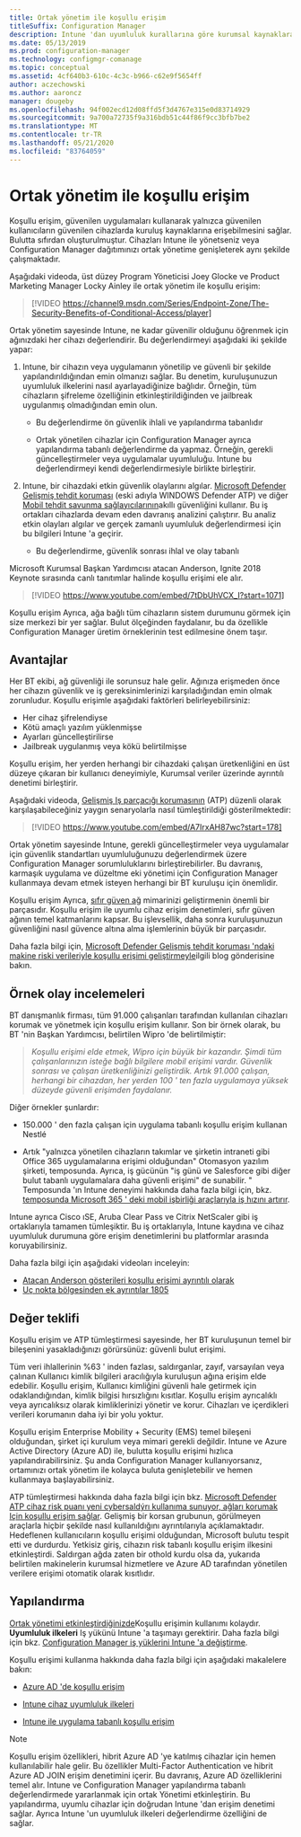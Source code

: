 ```yaml
---
title: Ortak yönetim ile koşullu erişim
titleSuffix: Configuration Manager
description: Intune 'dan uyumluluk kurallarına göre kurumsal kaynaklara Kullanıcı erişimini denetleme
ms.date: 05/13/2019
ms.prod: configuration-manager
ms.technology: configmgr-comanage
ms.topic: conceptual
ms.assetid: 4cf640b3-610c-4c3c-b966-c62e9f5654ff
author: aczechowski
ms.author: aaroncz
manager: dougeby
ms.openlocfilehash: 94f002ecd12d08ffd5f3d4767e315e0d83714929
ms.sourcegitcommit: 9a700a72735f9a316bdb51c44f86f9cc3bfb7be2
ms.translationtype: MT
ms.contentlocale: tr-TR
ms.lasthandoff: 05/21/2020
ms.locfileid: "83764059"
---
```

# <a name="conditional-access-with-co-management"></a>Ortak yönetim ile koşullu erişim

Koşullu erişim, güvenilen uygulamaları kullanarak yalnızca güvenilen kullanıcıların güvenilen cihazlarda kuruluş kaynaklarına erişebilmesini sağlar. Bulutta sıfırdan oluşturulmuştur. Cihazları Intune ile yönetseniz veya Configuration Manager dağıtımınızı ortak yönetime genişleterek aynı şekilde çalışmaktadır.

Aşağıdaki videoda, üst düzey Program Yöneticisi Joey Glocke ve Product Marketing Manager Locky Ainley ile ortak yönetim ile koşullu erişim:

> [!VIDEO https://channel9.msdn.com/Series/Endpoint-Zone/The-Security-Benefits-of-Conditional-Access/player]

Ortak yönetim sayesinde Intune, ne kadar güvenilir olduğunu öğrenmek için ağınızdaki her cihazı değerlendirir. Bu değerlendirmeyi aşağıdaki iki şekilde yapar:

1. Intune, bir cihazın veya uygulamanın yönetilip ve güvenli bir şekilde yapılandırıldığından emin olmanızı sağlar. Bu denetim, kuruluşunuzun uyumluluk ilkelerini nasıl ayarlayadiğinize bağlıdır. Örneğin, tüm cihazların şifreleme özelliğinin etkinleştirildiğinden ve jailbreak uygulanmış olmadığından emin olun.  

    - Bu değerlendirme ön güvenlik ihlali ve yapılandırma tabanlıdır  

    - Ortak yönetilen cihazlar için Configuration Manager ayrıca yapılandırma tabanlı değerlendirme da yapmaz. Örneğin, gerekli güncelleştirmeler veya uygulamalar uyumluluğu. Intune bu değerlendirmeyi kendi değerlendirmesiyle birlikte birleştirir.  

2. Intune, bir cihazdaki etkin güvenlik olaylarını algılar. [Microsoft Defender Gelişmiş tehdit koruması](/windows/security/threat-protection/microsoft-defender-atp/microsoft-defender-advanced-threat-protection) (eski adıyla WINDOWS Defender ATP) ve diğer [Mobil tehdit savunma sağlayıcılarının](https://www.lookout.com/about/partners/microsoft)akıllı güvenliğini kullanır. Bu iş ortakları cihazlarda devam eden davranış analizini çalıştırır. Bu analiz etkin olayları algılar ve gerçek zamanlı uyumluluk değerlendirmesi için bu bilgileri Intune 'a geçirir.  

    - Bu değerlendirme, güvenlik sonrası ihlal ve olay tabanlı  

Microsoft Kurumsal Başkan Yardımcısı atacan Anderson, Ignite 2018 Keynote sırasında canlı tanıtımlar halinde koşullu erişimi ele alır. 

> [!VIDEO https://www.youtube.com/embed/7tDbUhVCX_I?start=1071]

Koşullu erişim Ayrıca, ağa bağlı tüm cihazların sistem durumunu görmek için size merkezi bir yer sağlar. Bulut ölçeğinden faydalanır, bu da özellikle Configuration Manager üretim örneklerinin test edilmesine önem taşır.


## <a name="benefits"></a>Avantajlar

Her BT ekibi, ağ güvenliği ile sorunsuz hale gelir. Ağınıza erişmeden önce her cihazın güvenlik ve iş gereksinimlerinizi karşıladığından emin olmak zorunludur. Koşullu erişimle aşağıdaki faktörleri belirleyebilirsiniz: 
- Her cihaz şifrelendiyse  
- Kötü amaçlı yazılım yüklenmişse  
- Ayarları güncelleştirilirse  
- Jailbreak uygulanmış veya kökü belirtilmişse  

Koşullu erişim, her yerden herhangi bir cihazdaki çalışan üretkenliğini en üst düzeye çıkaran bir kullanıcı deneyimiyle, Kurumsal veriler üzerinde ayrıntılı denetimi birleştirir.

Aşağıdaki videoda, [Gelişmiş Iş parçacığı korumasının](https://www.microsoft.com/windowsforbusiness/windows-atp) (ATP) düzenli olarak karşılaşabileceğiniz yaygın senaryolarla nasıl tümleştirildiği gösterilmektedir:

> [!VIDEO https://www.youtube.com/embed/A7IrxAH87wc?start=178]

Ortak yönetim sayesinde Intune, gerekli güncelleştirmeler veya uygulamalar için güvenlik standartları uyumluluğunuzu değerlendirmek üzere Configuration Manager sorumluluklarını birleştirebilirler. Bu davranış, karmaşık uygulama ve düzeltme eki yönetimi için Configuration Manager kullanmaya devam etmek isteyen herhangi bir BT kuruluşu için önemlidir.

Koşullu erişim Ayrıca, [sıfır güven ağ](https://cloudblogs.microsoft.com/microsoftsecure/2018/06/14/building-zero-trust-networks-with-microsoft-365/) mimarinizi geliştirmenin önemli bir parçasıdır. Koşullu erişim ile uyumlu cihaz erişim denetimleri, sıfır güven ağının temel katmanlarını kapsar. Bu işlevsellik, daha sonra kuruluşunuzun güvenliğini nasıl güvence altına alma işlemlerinin büyük bir parçasıdır.

Daha fazla bilgi için, [Microsoft Defender Gelişmiş tehdit koruması 'ndaki makine riski verileriyle koşullu erişimi geliştirmeyle](https://techcommunity.microsoft.com/t5/Enterprise-Mobility-Security/Enhancing-conditional-access-with-machine-risk-data-from-Windows/ba-p/250559)ilgili blog gönderisine bakın.



## <a name="case-studies"></a>Örnek olay incelemeleri

BT danışmanlık firması, tüm 91.000 çalışanları tarafından kullanılan cihazları korumak ve yönetmek için koşullu erişim kullanır. Son bir örnek olarak, bu BT 'nin Başkan Yardımcısı, belirtilen Wipro 'de belirtilmiştir:

> *Koşullu erişimi elde etmek, Wipro için büyük bir kazandır. Şimdi tüm çalışanlarınızın isteğe bağlı bilgilere mobil erişimi vardır.* 
>  *Güvenlik sonrası ve çalışan üretkenliğinizi geliştirdik. Artık 91.000 çalışan, herhangi bir cihazdan, her yerden 100 ' ten fazla uygulamaya yüksek düzeyde güvenli erişimden faydalanır.*

<!-- waiting for the case study to be public
For more information, see [Wipro drives mobile productivity with Microsoft cloud security tools to improve customer engagements](https://customers.microsoft.com/story/446f72f9-2f50-4697-b688-6d279786e010)
-->

Diğer örnekler şunlardır: 

- 150.000 ' den fazla çalışan için uygulama tabanlı koşullu erişim kullanan Nestlé  

- Artık "yalnızca yönetilen cihazların takımlar ve şirketin intraneti gibi Office 365 uygulamalarına erişimi olduğundan" Otomasyon yazılım şirketi, temposunda. Ayrıca, iş gücünün "iş günü ve Salesforce gibi diğer bulut tabanlı uygulamalara daha güvenli erişimi" de sunabilir. " Temposunda 'ın Intune deneyimi hakkında daha fazla bilgi için, bkz. [temposunda Microsoft 365 ' deki mobil işbirliği araçlarıyla iş hızını artırır](https://customers.microsoft.com/story/cadence-partner-professional-services-microsoft-365).

Intune ayrıca Cisco ıSE, Aruba Clear Pass ve Citrix NetScaler gibi iş ortaklarıyla tamamen tümleşiktir. Bu iş ortaklarıyla, Intune kaydına ve cihaz uyumluluk durumuna göre erişim denetimlerini bu platformlar arasında koruyabilirsiniz.

Daha fazla bilgi için aşağıdaki videoları inceleyin:
- [Atacan Anderson gösterileri koşullu erişimi ayrıntılı olarak](https://youtu.be/8321obNofgM?t=547)  
- [Uç nokta bölgesinden ek ayrıntılar 1805](https://youtu.be/f-ILlEuBFZg?t=196)  


## <a name="value-proposition"></a>Değer teklifi

Koşullu erişim ve ATP tümleştirmesi sayesinde, her BT kuruluşunun temel bir bileşenini yasakladığınızı görürsünüz: güvenli bulut erişimi.

Tüm veri ihlallerinin %63 ' inden fazlası, saldırganlar, zayıf, varsayılan veya çalınan Kullanıcı kimlik bilgileri aracılığıyla kuruluşun ağına erişim elde edebilir. Koşullu erişim, Kullanıcı kimliğini güvenli hale getirmek için odaklandığından, kimlik bilgisi hırsızlığını kısıtlar. Koşullu erişim ayrıcalıklı veya ayrıcalıksız olarak kimliklerinizi yönetir ve korur. Cihazları ve içerdikleri verileri korumanın daha iyi bir yolu yoktur.

Koşullu erişim Enterprise Mobility + Security (EMS) temel bileşeni olduğundan, şirket içi kurulum veya mimari gerekli değildir. Intune ve Azure Active Directory (Azure AD) ile, bulutta koşullu erişimi hızlıca yapılandırabilirsiniz. Şu anda Configuration Manager kullanıyorsanız, ortamınızı ortak yönetim ile kolayca buluta genişletebilir ve hemen kullanmaya başlayabilirsiniz.

ATP tümleştirmesi hakkında daha fazla bilgi için bkz. [Microsoft Defender ATP cihaz risk puanı yeni cybersaldýrı kullanıma sunuyor, ağları korumak Için koşullu erişim sağlar](https://cloudblogs.microsoft.com/microsoftsecure/2018/11/28/windows-defender-atp-device-risk-score-exposes-new-cyberattack-drives-conditional-access-to-protect-networks/). Gelişmiş bir korsan grubunun, görülmeyen araçlarla hiçbir şekilde nasıl kullanıldığını ayrıntılarıyla açıklamaktadır. Hedeflenen kullanıcıların koşullu erişimi olduğundan, Microsoft bulutu tespit etti ve durdurdu. Yetkisiz giriş, cihazın risk tabanlı koşullu erişim ilkesini etkinleştirdi. Saldırgan ağda zaten bir othold kurdu olsa da, yukarıda belirtilen makinelerin kurumsal hizmetlere ve Azure AD tarafından yönetilen verilere erişimi otomatik olarak kısıtlıdır.



## <a name="configure"></a>Yapılandırma

[Ortak yönetimi etkinleştirdiğinizde](how-to-enable.md)Koşullu erişimin kullanımı kolaydır. **Uyumluluk ilkeleri** Iş yükünü Intune 'a taşımayı gerektirir. Daha fazla bilgi için bkz. [Configuration Manager iş yüklerini Intune 'a değiştirme](how-to-switch-workloads.md). 

Koşullu erişimi kullanma hakkında daha fazla bilgi için aşağıdaki makalelere bakın: 

- [Azure AD 'de koşullu erişim](https://docs.microsoft.com/azure/active-directory/conditional-access/overview)  

- [Intune cihaz uyumluluk ilkeleri](https://docs.microsoft.com/intune/device-compliance)  

- [Intune ile uygulama tabanlı koşullu erişim](https://docs.microsoft.com/intune/app-based-conditional-access-intune)  

> [!Note]  
> Koşullu erişim özellikleri, hibrit Azure AD 'ye katılmış cihazlar için hemen kullanılabilir hale gelir. Bu özellikler Multi-Factor Authentication ve hibrit Azure AD JOIN erişim denetimini içerir. Bu davranış, Azure AD özelliklerini temel alır. Intune ve Configuration Manager yapılandırma tabanlı değerlendirmede yararlanmak için ortak Yönetimi etkinleştirin. Bu yapılandırma, uyumlu cihazlar için doğrudan Intune 'dan erişim denetimi sağlar. Ayrıca Intune 'un uyumluluk ilkeleri değerlendirme özelliğini de sağlar.  

